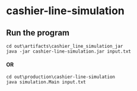 # cashier-line-simulation
## Run the program   
 ```cd out\artifacts\cashier_line_simulation_jar```   
 ```java -jar cashier-line-simulation.jar input.txt```   
#### OR   
```cd out\production\cashier-line-simulation```   
```java simulation.Main input.txt```
